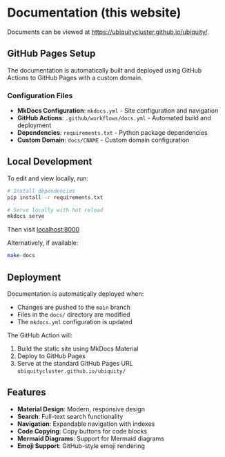 # Documentation (this website)

Documents can be viewed at <https://ubiquitycluster.github.io/ubiquity/>.

## GitHub Pages Setup

The documentation is automatically built and deployed using GitHub Actions to GitHub Pages with a custom domain.

### Configuration Files

- **MkDocs Configuration**: `mkdocs.yml` - Site configuration and navigation
- **GitHub Actions**: `.github/workflows/docs.yml` - Automated build and deployment
- **Dependencies**: `requirements.txt` - Python package dependencies
- **Custom Domain**: `docs/CNAME` - Custom domain configuration

## Local Development

To edit and view locally, run:

```bash
# Install dependencies
pip install -r requirements.txt

# Serve locally with hot reload
mkdocs serve
```

Then visit [localhost:8000](http://localhost:8000)

Alternatively, if available:
```bash
make docs
```

## Deployment

Documentation is automatically deployed when:
- Changes are pushed to the `main` branch
- Files in the `docs/` directory are modified
- The `mkdocs.yml` configuration is updated

The GitHub Action will:
1. Build the static site using MkDocs Material
2. Deploy to GitHub Pages
3. Serve at the standard GitHub Pages URL `ubiquitycluster.github.io/ubiquity/`

## Features

- **Material Design**: Modern, responsive design
- **Search**: Full-text search functionality  
- **Navigation**: Expandable navigation with indexes
- **Code Copying**: Copy buttons for code blocks
- **Mermaid Diagrams**: Support for Mermaid diagrams
- **Emoji Support**: GitHub-style emoji rendering
